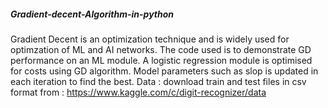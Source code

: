 ##### Gradient-decent-Algorithm-in-python
Gradient Decent is an optimization technique and is widely used for optimzation of ML and AI networks.
The code used is to demonstrate GD performance on an ML module.
A logistic regression module is optimised for costs using GD algorithm. Model parameters such as slop is updated in each iteration to find the best.
Data :
download train and test files in csv format from : https://www.kaggle.com/c/digit-recognizer/data

